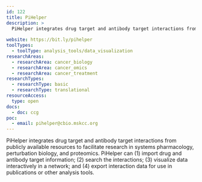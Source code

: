 ```yaml
---
id: 122
title: PiHelper
description: >
  PiHelper integrates drug target and antibody target interactions from publicly available resources to facilitate research in systems pharmacology, perturbation biology, and proteomics. 
  
website: https://bit.ly/pihelper
toolTypes:
  - toolType: analysis_tools/data_visualization
researchAreas:
  - researchArea: cancer_biology
  - researchArea: cancer_omics
  - researchArea: cancer_treatment
researchTypes:
  - researchType: basic
  - researchType: translational
resourceAccess:
  type: open
docs:
  - doc: ccg
poc:
  - email: pihelper@cbio.mskcc.org
---
```

PiHelper integrates drug target and antibody target interactions from publicly available resources to facilitate research in systems pharmacology, perturbation biology, and proteomics. PiHelper can (1) import drug and antibody target information; (2) search the interactions; (3) visualize data interactively in a network; and (4) export interaction data for use in publications or other analysis tools.